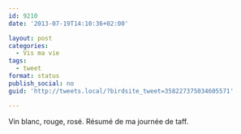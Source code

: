 ```yaml
---
id: 9210
date: '2013-07-19T14:10:36+02:00'

layout: post
categories:
  - Vis ma vie
tags:
  - tweet
format: status
publish_social: no
guid: 'http://tweets.local/?birdsite_tweet=358227375034605571'

---
```


Vin blanc, rouge, rosé. Résumé de ma journée de taff.